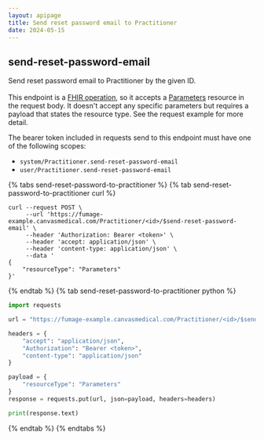 ```yaml
---
layout: apipage
title: Send reset password email to Practitioner
date: 2024-05-15
---
```

## send-reset-password-email

Send reset password email to Practitioner by the given ID.<br><br>
This endpoint is a [FHIR operation](https://hl7.org/fhir/R4/operations.html), so it accepts a [Parameters](https://hl7.org/fhir/R4/parameters.html) resource in the request body. It doesn't accept any specific parameters but requires a payload that states the resource type. See the request example for more detail.

The bearer token included in requests send to this endpoint must have one of the following scopes:


- `system/Practitioner.send-reset-password-email`
- `user/Practitioner.send-reset-password-email`


{% tabs send-reset-password-to-practitioner %}
{% tab send-reset-password-to-practitioner curl %}
```shell
curl --request POST \
     --url 'https://fumage-example.canvasmedical.com/Practitioner/<id>/$send-reset-password-email' \
     --header 'Authorization: Bearer <token>' \
     --header 'accept: application/json' \
     --header 'content-type: application/json' \
     --data '
{
    "resourceType": "Parameters"
}'
```

{% endtab %}
{% tab send-reset-password-to-practitioner python %}

```python
import requests

url = "https://fumage-example.canvasmedical.com/Practitioner/<id>/$send-reset-password-email"

headers = {
    "accept": "application/json",
    "Authorization": "Bearer <token>",
    "content-type": "application/json"
}

payload = {
    "resourceType": "Parameters"
}
response = requests.put(url, json=payload, headers=headers)

print(response.text)
```
{% endtab %}
  {% endtabs %}





